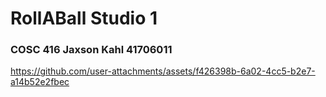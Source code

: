 # RollABall Studio 1
### COSC 416 Jaxson Kahl 41706011
https://github.com/user-attachments/assets/f426398b-6a02-4cc5-b2e7-a14b52e2fbec

